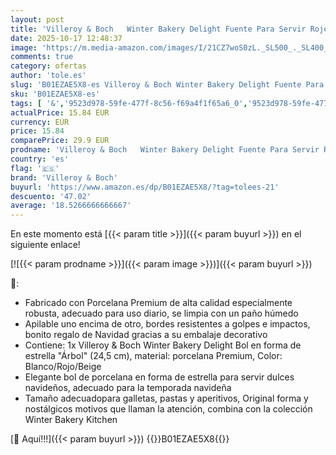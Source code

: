 ```yaml
---
layout: post
title: 'Villeroy & Boch   Winter Bakery Delight Fuente Para Servir Rojo  Apto Para Microondas  Navidad  Decoración  Cuenco Ceramica  Bol  Bowl Ceramica  Premium Porcelain'
date: 2025-10-17 12:48:37
image: 'https://m.media-amazon.com/images/I/21CZ7woS0zL._SL500_._SL400_.jpg'
comments: true
category: ofertas
author: 'tole.es'
slug: 'B01EZAE5X8-es Villeroy & Boch Winter Bakery Delight Fuente Para Servir...'
sku: 'B01EZAE5X8-es'
tags: [ '&','9523d978-59fe-477f-8c56-f69a4f1f65a6_0','9523d978-59fe-477f-8c56-f69a4f1f65a6_5401','Arborist Merchandising Root','Cubertería, vajilla y cristalería','Cuencos de postre','Cuencos y tazones','Decoración de temporada','Decoración del hogar','Hogar y cocina','Outlet de Hogar & cocina','Piezas de vajilla','Self Service','Special Features Stores','Vajilla','boch','navidad','villeroy','villeroy & boch','🇪🇸', ]
actualPrice: 15.84 EUR
currency: EUR
price: 15.84
comparePrice: 29.9 EUR
prodname: 'Villeroy & Boch   Winter Bakery Delight Fuente Para Servir Rojo  Apto Para Microondas  Navidad  Decoración  Cuenco Ceramica  Bol  Bowl Ceramica  Premium Porcelain'
country: 'es'
flag: '🇪🇸'
brand: 'Villeroy & Boch'
buyurl: 'https://www.amazon.es/dp/B01EZAE5X8/?tag=tolees-21'
descuento: '47.02'
average: '18.5266666666667'
---
```


En este momento está [{{< param title >}}]({{< param buyurl >}}) en el siguiente enlace!

[![{{< param prodname >}}]({{< param image >}})]({{< param buyurl >}})

🔎:

- Fabricado con Porcelana Premium de alta calidad especialmente robusta, adecuado para uso diario, se limpia con un paño húmedo
- Apilable uno encima de otro, bordes resistentes a golpes e impactos, bonito regalo de Navidad gracias a su embalaje decorativo
- Contiene: 1x Villeroy & Boch Winter Bakery Delight Bol en forma de estrella "Árbol" (24,5 cm), material: porcelana Premium, Color: Blanco/Rojo/Beige
- Elegante bol de porcelana en forma de estrella para servir dulces navideños, adecuado para la temporada navideña
- Tamaño adecuadopara galletas, pastas y aperitivos, Original forma y nostálgicos motivos que llaman la atención, combina con la colección Winter Bakery Kitchen

[🛒 Aquí!!!]({{< param buyurl >}})
{{<world>}}B01EZAE5X8{{</world>}}
